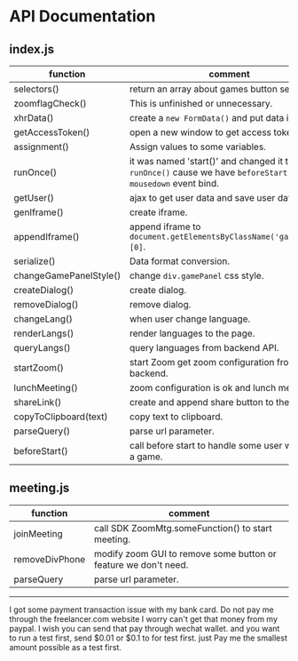 # API Documentation

## index.js

function | comment
--- | ---
selectors() | return an array about games button selectors.
zoomflagCheck() | This is unfinished or unnecessary.
xhrData() | create a `new FormData()` and put data in it.
getAccessToken() | open a new window to get access token.
assignment() | Assign values to some variables.
runOnce() | it was named 'start()' and changed it to `runOnce()` cause we have `beforeStart()` do `mousedown` event bind.
getUser() | ajax to get user data and save user data.
genIframe() | create iframe.
appendIframe() | append iframe to `document.getElementsByClassName('gamePanel')[0]`.
serialize() | Data format conversion.
changeGamePanelStyle() | change `div.gamePanel` css style.
createDialog() | create dialog.
removeDialog() | remove dialog.
changeLang() | when user change language.
renderLangs() | render languages to the page.
queryLangs() | query languages from backend API.
startZoom() | start Zoom get zoom configuration from backend.
lunchMeeting() | zoom configuration is ok and lunch meeting.
shareLink() | create and append share button to the page.
copyToClipboard(text) | copy text to clipboard.
parseQuery() | parse url parameter.
beforeStart() | call before start to handle some user want join a game.



## meeting.js

function | comment
--- | ---
joinMeeting | call SDK ZoomMtg.someFunction() to start meeting.
removeDivPhone | modify zoom GUI to remove some button or feature we don't need.
parseQuery | parse url parameter.



---

I got some payment transaction issue with my bank card.
Do not pay me through the freelancer.com website
I worry can't get that money from my paypal.
I wish you can send that pay through wechat wallet.
and you want to run a test first, send $0.01 or $0.1 to for test first.
just Pay me the smallest amount possible as a test first.
